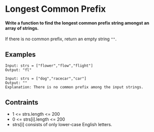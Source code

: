 # Longest Common Prefix
#### Write a function to find the longest common prefix string amongst an array of strings.

If there is no common prefix, return an empty string ```""```.

## Examples
```
Input: strs = ["flower","flow","flight"]
Output: "fl"
```
```
Input: strs = ["dog","racecar","car"]
Output: ""
Explanation: There is no common prefix among the input strings.
```
## Contraints
* 1 <= strs.length <= 200
* 0 <= strs[i].length <= 200
* strs[i] consists of only lower-case English letters.
